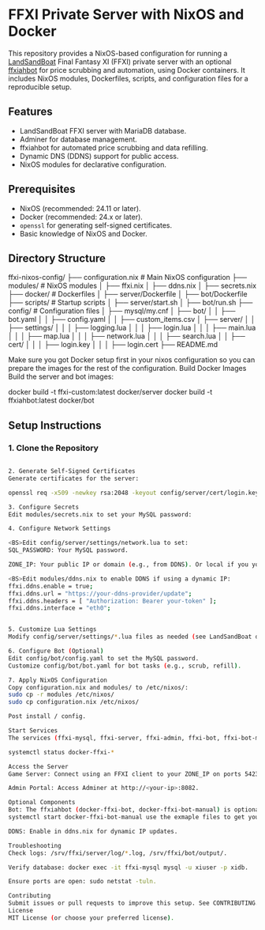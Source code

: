 # FFXI Private Server with NixOS and Docker

This repository provides a NixOS-based configuration for running a [LandSandBoat](https://github.com/LandSandBoat/server) Final Fantasy XI (FFXI) private server with an optional [ffxiahbot](https://github.com/AdamGagorik/ffxiahbot) for price scrubbing and automation, using Docker containers. It includes NixOS modules, Dockerfiles, scripts, and configuration files for a reproducible setup.

## Features
- LandSandBoat FFXI server with MariaDB database.
- Adminer for database management.
- ffxiahbot for automated price scrubbing and data refilling.
- Dynamic DNS (DDNS) support for public access.
- NixOS modules for declarative configuration.

## Prerequisites
- NixOS (recommended: 24.11 or later).
- Docker (recommended: 24.x or later).
- `openssl` for generating self-signed certificates.
- Basic knowledge of NixOS and Docker.

## Directory Structure

ffxi-nixos-config/
├── configuration.nix       # Main NixOS configuration
├── modules/               # NixOS modules
│   ├── ffxi.nix
│   ├── ddns.nix
│   ├── secrets.nix
├── docker/                # Dockerfiles
│   ├── server/Dockerfile
│   ├── bot/Dockerfile
├── scripts/               # Startup scripts
│   ├── server/start.sh
│   ├── bot/run.sh
├── config/                # Configuration files
│   ├── mysql/my.cnf
│   ├── bot/
│   │   ├── bot.yaml
│   │   ├── config.yaml
│   │   ├── custom_items.csv
│   ├── server/
│   │   ├── settings/
│   │   │   ├── logging.lua
│   │   │   ├── login.lua
│   │   │   ├── main.lua
│   │   │   ├── map.lua
│   │   │   ├── network.lua
│   │   │   ├── search.lua
│   │   ├── cert/
│   │   │   ├── login.key
│   │   │   ├── login.cert
├── README.md


Make sure you got Docker setup first in your nixos configuration so you can prepare the images for the rest of the configuration. 
Build Docker Images
Build the server and bot images:


docker build -t ffxi-custom:latest docker/server
docker build -t ffxiahbot:latest docker/bot

## Setup Instructions

### 1. Clone the Repository
```bash

2. Generate Self-Signed Certificates
Generate certificates for the server:

openssl req -x509 -newkey rsa:2048 -keyout config/server/cert/login.key -out config/server/cert/login.cert -days 365 -nodes

3. Configure Secrets
Edit modules/secrets.nix to set your MySQL password:

4. Configure Network Settings

<BS>Edit config/server/settings/network.lua to set:
SQL_PASSWORD: Your MySQL password.

ZONE_IP: Your public IP or domain (e.g., from DDNS). Or local if you you keep it private.

<BS>Edit modules/ddns.nix to enable DDNS if using a dynamic IP:
ffxi.ddns.enable = true;
ffxi.ddns.url = "https://your-ddns-provider/update";
ffxi.ddns.headers = [ "Authorization: Bearer your-token" ];
ffxi.ddns.interface = "eth0";


5. Customize Lua Settings
Modify config/server/settings/*.lua files as needed (see LandSandBoat documentation).

6. Configure Bot (Optional)
Edit config/bot/config.yaml to set the MySQL password.
Customize config/bot/bot.yaml for bot tasks (e.g., scrub, refill).

7. Apply NixOS Configuration
Copy configuration.nix and modules/ to /etc/nixos/:
sudo cp -r modules /etc/nixos/
sudo cp configuration.nix /etc/nixos/

Post install / config.

Start Services
The services (ffxi-mysql, ffxi-server, ffxi-admin, ffxi-bot, ffxi-bot-manual) start automatically via ffxi.nix. Check status:

systemctl status docker-ffxi-*

Access the Server
Game Server: Connect using an FFXI client to your ZONE_IP on ports 54230, 54231, etc.

Admin Portal: Access Adminer at http://<your-ip>:8082.

Optional Components
Bot: The ffxiahbot (docker-ffxi-bot, docker-ffxi-bot-manual) is optional for price automation.
systemctl start docker-ffxi-bot-manual use the exmaple files to get your AH filled with desired items

DDNS: Enable in ddns.nix for dynamic IP updates.

Troubleshooting
Check logs: /srv/ffxi/server/log/*.log, /srv/ffxi/bot/output/.

Verify database: docker exec -it ffxi-mysql mysql -u xiuser -p xidb.

Ensure ports are open: sudo netstat -tuln.

Contributing
Submit issues or pull requests to improve this setup. See CONTRIBUTING.md (#) for guidelines.
License
MIT License (or choose your preferred license).
```




















